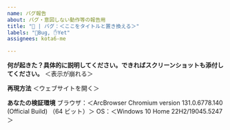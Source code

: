 ```yaml
---
name: バグ報告
about: バグ・意図しない動作等の報告用
title: "🐛 | バグ：＜ここをタイトルと置き換える＞"
labels: "🐛Bug, ✋Yet"
assignees: kota6-me

---
```


**何が起きた？具体的に説明してください。できればスクリーンショットも添付してください。**
＜表示が崩れる＞

**再現方法**
＜ウェブサイトを開く＞

**あなたの検証環境**
ブラウザ：＜ArcBrowser Chromium version 131.0.6778.140 (Official Build) （64 ビット）＞
OS：＜Windows 10 Home 22H2/19045.5247＞
